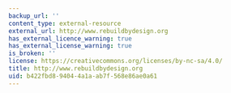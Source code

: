 ```yaml
---
backup_url: ''
content_type: external-resource
external_url: http://www.rebuildbydesign.org
has_external_licence_warning: true
has_external_license_warning: true
is_broken: ''
license: https://creativecommons.org/licenses/by-nc-sa/4.0/
title: http://www.rebuildbydesign.org
uid: b422fbd8-9404-4a1a-ab7f-568e86ae0a61
---
```

